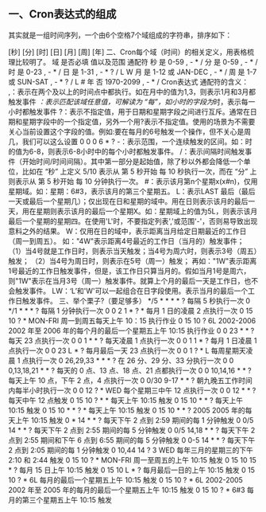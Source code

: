 ## 一、Cron表达式的组成
其实就是一组时间序列，一个由6个空格7个域组成的字符串，排序如下：

[秒] [分] [时] [日] [月] [周] [年]
二、Cron每个域（时间）的相关定义，用表格梳理比较明了。
域	是否必填	值以及范围	通配符
秒	是	0-59	, - * /
分	是	0-59	, - * /
时	是	0-23	, - * /
日	是	1-31	, - * ? / L W
月	是	1-12 或 JAN-DEC	, - * /
周	是	1-7 或 SUN-SAT	, - * ? / L #
年	否	1970-2099	, - * /
Cron表达式
通配符的含义：
,：表示在两个及以上的时间点中都执行。如在月中的值为1,3，则表示1月和3月都触发事件
*：表示匹配该域任意值，可解读为 “每”，如小时的字段为*时，表示每一小时都触发事件
?：表示不指定值，用于日期和星期字段之间进行互斥。通常在日期和星期字段中的一个指定值，另外一个用?表示不指定值。使用的场景为不需要关心当前设置这个字段的值。例如:要在每月的6号触发一个操作，但不关心是周几，我们可以这么设置 0 0 0 6 * ?
-：表示范围，一个连续触发的区间。如：时的值为6-8，则表示6-8小时中的每个小时都触发事件。
/：表示间隔时间触发事件（开始时间/时间间隔）。其中第一部分是起始值，除了秒以外都会降低一个单位，比如在 “秒” 上定义 5/10 表示从 第 5 秒开始 每 10 秒执行一次，而在 “分” 上则表示从 第 5 秒开始 每 10 分钟执行一次。
#：表示该月第n个星期x(x#n)，仅用星期域。如：星期：6#3，表示该月的第三个星期五。
L：表示LAST 最后（最后一天或最后一个星期几）；仅出现在日和星期的域中。用在日则表示该月的最后一天，用在星期则表示该月的最后一个星期X。如：星期域上的值为5L，则表示该月最后一个星期的星期四。在使用'L'时，不要指定列表','或范围'-'，否则易导致出现意料之外的结果。
W：仅用在日的域中，表示距离当月给定日期最近的工作日（周一到周五）。 如："4W"表示距离4号最近的工作日（当月的）触发事件； （1）当4号就是工作日时，则表示当天触发；当4号为周六时，则表示3号（周五）触发； （2）当4号为周日时，则表示在5号（周一）触发； 再如："1W"表示距离1号最近的工作日触发事件，但是，该工作日只算当月的。假如当月1号是周六，则"1W"表示在当月3号（周一）触发事件。就算上个月的最后一天是工作日，也不会触发事件。
LW：‘L’和'W'可以一起组合在日字段使用。表示当月的最后一个工作日触发事件。
三、举个栗子?（要足够多）
*/5 * * * * ? 每隔 5 秒执行一次
0 */1 * * * ? 每隔 1 分钟执行一次
0 0 2 1 * ? * 每月 1 日的凌晨 2 点执行一次
0 15 10 ? * MON-FRI 周一到周五每天上午 10：15 执行作业
0 15 10 ? 6L 2002-2006 2002 年至 2006 年的每个月的最后一个星期五上午 10:15 执行作业
0 0 23 * * ? 每天 23 点执行一次
0 0 1 * * ? 每天凌晨 1 点执行一次
0 0 1 1 * ? 每月 1 日凌晨 1 点执行一次
0 0 23 L * ? 每月最后一天 23 点执行一次
0 0 1 ? * L 每周星期天凌晨 1 点执行一次
0 26,29,33 * * * ? 在 26 分、29 分、33 分执行一次
0 0 0,13,18,21 * * ? 每天的 0 点、13 点、18 点、21 点都执行一次
0 0 10,14,16 * * ? 每天上午 10 点，下午 2 点，4 点执行一次
0 0/30 9-17 * * ? 朝九晚五工作时间内每半小时执行一次
0 0 12 ? * WED 每个星期三中午 12 点执行一次
0 0 12 * * ? 每天中午 12 点触发
0 15 10 ? * * 每天上午 10:15 触发
0 15 10 * * ? 每天上午 10:15 触发
0 15 10 * * ? * 每天上午 10:15 触发
0 15 10 * * ? 2005 2005 年的每天上午 10:15 触发
0 * 14 * * ? 每天下午 2 点到 2:59 期间的每 1 分钟触发
0 0/5 14 * * ? 每天下午 2 点到 2:55 期间的每 5 分钟触发
0 0/5 14,18 * * ? 每天下午 2 点到 2:55 期间和下午 6 点到 6:55 期间的每 5 分钟触发
0 0-5 14 * * ? 每天下午 2 点到 2:05 期间的每 1 分钟触发
0 10,44 14 ? 3 WED 每年三月的星期三的下午 2:10 和 2:44 触发
0 15 10 ? * MON-FRI 周一至周五的上午 10:15 触发
0 15 10 15 * ? 每月 15 日上午 10:15 触发
0 15 10 L * ? 每月最后一日的上午 10:15 触发
0 15 10 ? * 6L 每月的最后一个星期五上午 10:15 触发
0 15 10 ? * 6L 2002-2005 2002 年至 2005 年的每月的最后一个星期五上午 10:15 触发
0 15 10 ? * 6#3 每月的第三个星期五上午 10:15 触发